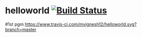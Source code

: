 helloworld [![Build Status](https://www.travis-ci.com/mvignesh12/helloworld.svg?branch=master)](https://www.travis-ci.com/mvignesh12/helloworld)
==========
#1st pgm
https://www.travis-ci.com/mvignesh12/helloworld.svg?branch=master
